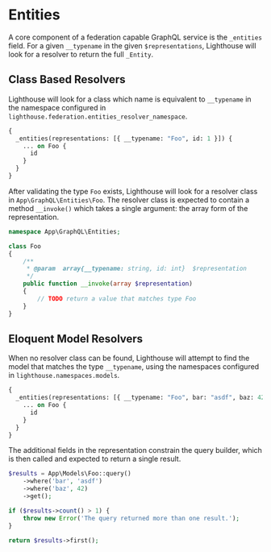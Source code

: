 # Entities

A core component of a federation capable GraphQL service is the `_entities` field.
For a given `__typename` in the given `$representations`, Lighthouse will look for
a resolver to return the full `_Entity`.

## Class Based Resolvers

Lighthouse will look for a class which name is equivalent to `__typename` in the
namespace configured in `lighthouse.federation.entities_resolver_namespace`.

```graphql
{
  _entities(representations: [{ __typename: "Foo", id: 1 }]) {
    ... on Foo {
      id
    }
  }
}
```

After validating the type `Foo` exists, Lighthouse will look for a resolver class in `App\GraphQL\Entities\Foo`.
The resolver class is expected to contain a method `__invoke()` which takes a single argument:
the array form of the representation.

```php
namespace App\GraphQL\Entities;

class Foo
{
    /**
     * @param  array{__typename: string, id: int}  $representation
     */
    public function __invoke(array $representation)
    {
        // TODO return a value that matches type Foo
    }
}
```

## Eloquent Model Resolvers

When no resolver class can be found, Lighthouse will attempt to find the model that
matches the type `__typename`, using the namespaces configured in `lighthouse.namespaces.models`.

```graphql
{
  _entities(representations: [{ __typename: "Foo", bar: "asdf", baz: 42 }]) {
    ... on Foo {
      id
    }
  }
}
```

The additional fields in the representation constrain the query builder, which is then
called and expected to return a single result.

```php
$results = App\Models\Foo::query()
    ->where('bar', 'asdf')
    ->where('baz', 42)
    ->get();

if ($results->count() > 1) {
    throw new Error('The query returned more than one result.');
}

return $results->first();
```
